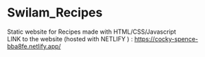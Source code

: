 # Swilam_Recipes
Static website for Recipes
made with HTML/CSS/Javascript <br>
LINK to the website (hosted with NETLIFY ) : https://cocky-spence-bba8fe.netlify.app/
